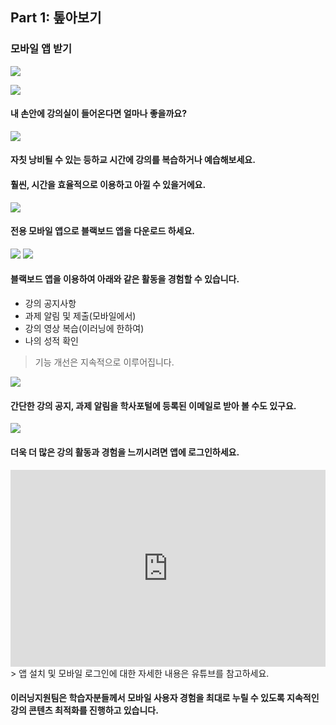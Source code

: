 ## Part 1: 톺아보기

### 모바일 앱 받기
![](/assets/학습자가이드-모바일-슬라이드0.PNG)


![](/assets/학습자가이드-모바일-슬라이드1.PNG)
#### 내 손안에 강의실이 들어온다면 얼마나 좋을까요?
![](/assets/학습자가이드-모바일-슬라이드2.PNG)
#### 자칫 낭비될 수 있는 등하교 시간에 강의를 복습하거나 예습해보세요.
#### 훨씬, 시간을 효율적으로 이용하고 아낄 수 있을거에요.

![](/assets/학습자가이드-모바일-슬라이드3.PNG)
#### 전용 모바일 앱으로 블랙보드 앱을 다운로드 하세요. 
[![](/assets/play_store.png)](https://play.google.com/store/apps/details?id=com.blackboard.android.bbstudent) [![](/assets/app_store.png)](https://itunes.apple.com/kr/app/blackboard/id950424861?mt=8)
#### 블랙보드 앱을 이용하여 아래와 같은 활동을 경험할 수 있습니다.
  - 강의 공지사항
  - 과제 알림 및 제출(모바일에서)
  - 강의 영상 복습(이러닝에 한하여)
  - 나의 성적 확인
  
  
  > 기능 개선은 지속적으로 이루어집니다.

  
![](/assets/학습자가이드-모바일-슬라이드4.PNG)      
#### 간단한 강의 공지, 과제 알림을 학사포털에 등록된 이메일로 받아 볼 수도 있구요.
![](/assets/학습자가이드-모바일-슬라이드5.PNG)
#### 더욱 더 많은 강의 활동과 경험을 느끼시려면 앱에 로그인하세요.   

<iframe width="100%" height="315" src="https://www.youtube.com/embed/E2QXqFaKuTg?ecver=1" frameborder="0" allow="autoplay; encrypted-media" allowfullscreen></iframe>
> 앱 설치 및 모바일 로그인에 대한 자세한 내용은 유튜브를 참고하세요.


#### 이러닝지원팀은 학습자분들께서 모바일 사용자 경험을 최대로 누릴 수 있도록 지속적인 강의 콘텐츠 최적화를 진행하고 있습니다.

